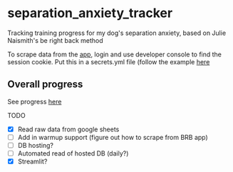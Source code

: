 # separation_anxiety_tracker
Tracking training progress for my dog's separation anxiety, based on Julie Naismith's be right back method

To scrape data from the [app](https://berightbackapp.io/), login and use developer console to find the session cookie.
Put this in a secrets.yml file (follow the example [here](secrets_example.yml)

## Overall progress
See progress [here](https://max-sa-training.streamlit.app/)


TODO
- [X] Read raw data from google sheets
- [ ] Add in warmup support (figure out how to scrape from BRB app)
- [ ] DB hosting?
- [ ] Automated read of hosted DB (daily?)
- [X] Streamlit?
